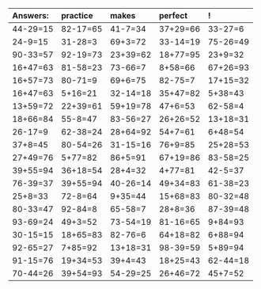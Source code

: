 | Answers: | practice | makes | perfect | ! |
| :--- | :--- | :--- | :--- | :--- |
| 44-29=15 | 82-17=65 | 41-7=34 | 37+29=66 | 33-27=6 | 
| 24-9=15 | 31-28=3 | 69+3=72 | 33-14=19 | 75-26=49 | 
| 90-33=57 | 92-19=73 | 23+39=62 | 18+77=95 | 23+9=32 | 
| 16+47=63 | 81-58=23 | 73-66=7 | 8+58=66 | 67+26=93 | 
| 16+57=73 | 80-71=9 | 69+6=75 | 82-75=7 | 17+15=32 | 
| 16+47=63 | 5+16=21 | 32-14=18 | 35+47=82 | 5+38=43 | 
| 13+59=72 | 22+39=61 | 59+19=78 | 47+6=53 | 62-58=4 | 
| 18+66=84 | 55-8=47 | 83-56=27 | 26+26=52 | 13+18=31 | 
| 26-17=9 | 62-38=24 | 28+64=92 | 54+7=61 | 6+48=54 | 
| 37+8=45 | 80-54=26 | 31-15=16 | 76+9=85 | 25+28=53 | 
| 27+49=76 | 5+77=82 | 86+5=91 | 67+19=86 | 83-58=25 | 
| 39+55=94 | 36+18=54 | 28+4=32 | 4+77=81 | 42-5=37 | 
| 76-39=37 | 39+55=94 | 40-26=14 | 49+34=83 | 61-38=23 | 
| 25+8=33 | 72-8=64 | 9+35=44 | 15+68=83 | 80-32=48 | 
| 80-33=47 | 92-84=8 | 65-58=7 | 28+8=36 | 87-39=48 | 
| 93-69=24 | 49+3=52 | 73-54=19 | 81-16=65 | 9+84=93 | 
| 30-15=15 | 18+65=83 | 82-76=6 | 64+18=82 | 6+88=94 | 
| 92-65=27 | 7+85=92 | 13+18=31 | 98-39=59 | 5+89=94 | 
| 91-15=76 | 19+34=53 | 39+4=43 | 18+25=43 | 62-44=18 | 
| 70-44=26 | 39+54=93 | 54-29=25 | 26+46=72 | 45+7=52 | 
